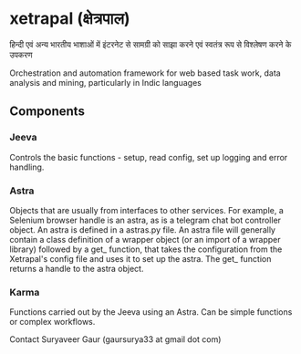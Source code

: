# xetrapal (क्षेत्रपाल)
हिन्दी एवं अन्य भारतीय भाशाओं में इंटरनेट से सामग्री को साझा करने एवं स्वतंत्र रूप से विश्लेषण करने के उपकरण

Orchestration and automation framework for web based task work, data analysis and mining, particularly in Indic languages

## Components

### Jeeva

Controls the basic functions - setup, read config, set up logging and error handling.

### Astra

Objects that are usually from interfaces to other services. For example, a Selenium browser handle is an astra, as is a telegram chat bot controller object.
An astra is defined in a <name>astras.py file. An astra file will generally contain a class definition of a wrapper object (or an import of a wrapper library)
followed by a get_ function, that takes the configuration from the Xetrapal's config file and uses it to set up the astra. The get_ function returns a handle to the astra object.


### Karma

Functions carried out by the Jeeva using an Astra. Can be simple functions or complex workflows.

Contact Suryaveer Gaur (gaursurya33 at gmail dot com)
